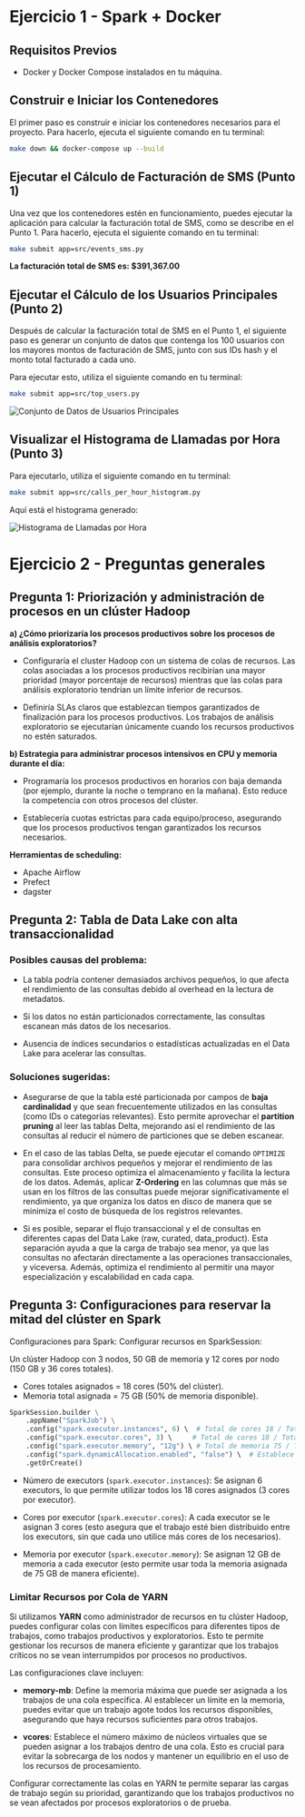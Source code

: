 
# Ejercicio 1 - Spark + Docker

## Requisitos Previos

- Docker y Docker Compose instalados en tu máquina.

## Construir e Iniciar los Contenedores

El primer paso es construir e iniciar los contenedores necesarios para el proyecto. Para hacerlo, ejecuta el siguiente comando en tu terminal:

```bash
make down && docker-compose up --build
```

## Ejecutar el Cálculo de Facturación de SMS (Punto 1)

Una vez que los contenedores estén en funcionamiento, puedes ejecutar la aplicación para calcular la facturación total de SMS, como se describe en el Punto 1. Para hacerlo, ejecuta el siguiente comando en tu terminal:

```bash
make submit app=src/events_sms.py
```
**La facturación total de SMS es: $391,367.00**

## Ejecutar el Cálculo de los Usuarios Principales (Punto 2)

Después de calcular la facturación total de SMS en el Punto 1, el siguiente paso es generar un conjunto de datos que contenga los 100 usuarios con los mayores montos de facturación de SMS, junto con sus IDs hash y el monto total facturado a cada uno.

Para ejecutar esto, utiliza el siguiente comando en tu terminal:

```bash
make submit app=src/top_users.py
```

![Conjunto de Datos de Usuarios Principales](images/top_users_dataset.png)

## Visualizar el Histograma de Llamadas por Hora (Punto 3)

Para ejecutarlo, utiliza el siguiente comando en tu terminal:

```bash
make submit app=src/calls_per_hour_histogram.py
```

Aquí está el histograma generado:

![Histograma de Llamadas por Hora](images/calls_per_hour_histogram.png)


# Ejercicio 2 - Preguntas generales

## Pregunta 1: Priorización y administración de procesos en un clúster Hadoop

**a) ¿Cómo priorizaría los procesos productivos sobre los procesos de análisis exploratorios?**

- Configuraría el cluster Hadoop con un sistema de colas de recursos. Las colas asociadas a los procesos productivos recibirían una mayor prioridad (mayor porcentaje de recursos) mientras que las colas para análisis exploratorio tendrían un límite inferior de recursos.

- Definiría SLAs claros que establezcan tiempos garantizados de finalización para los procesos productivos. Los trabajos de análisis exploratorio se ejecutarían únicamente cuando los recursos productivos no estén saturados.

**b) Estrategia para administrar procesos intensivos en CPU y memoria durante el día:**

- Programaría los procesos productivos en horarios con baja demanda (por ejemplo, durante la noche o temprano en la mañana). Esto reduce la competencia con otros procesos del clúster.

- Establecería cuotas estrictas para cada equipo/proceso, asegurando que los procesos productivos tengan garantizados los recursos necesarios.

**Herramientas de scheduling:** 

- Apache Airflow
- Prefect
- dagster

## Pregunta 2: Tabla de Data Lake con alta transaccionalidad

### Posibles causas del problema:

- La tabla podría contener demasiados archivos pequeños, lo que afecta el rendimiento de las consultas debido al overhead en la lectura de metadatos.

- Si los datos no están particionados correctamente, las consultas escanean más datos de los necesarios.

- Ausencia de índices secundarios o estadísticas actualizadas en el Data Lake para acelerar las consultas.

### Soluciones sugeridas:

- Asegurarse de que la tabla esté particionada por campos de **baja cardinalidad** y que sean frecuentemente utilizados en las consultas (como IDs o categorías relevantes). Esto permite aprovechar el **partition pruning** al leer las tablas Delta, mejorando así el rendimiento de las consultas al reducir el número de particiones que se deben escanear.

- En el caso de las tablas Delta, se puede ejecutar el comando `OPTIMIZE` para consolidar archivos pequeños y mejorar el rendimiento de las consultas. Este proceso optimiza el almacenamiento y facilita la lectura de los datos. Además, aplicar **Z-Ordering** en las columnas que más se usan en los filtros de las consultas puede mejorar significativamente el rendimiento, ya que organiza los datos en disco de manera que se minimiza el costo de búsqueda de los registros relevantes.

- Si es posible, separar el flujo transaccional y el de consultas en diferentes capas del Data Lake (raw, curated, data_product). Esta separación ayuda a que la carga de trabajo sea menor, ya que las consultas no afectarán directamente a las operaciones transaccionales, y viceversa. Además, optimiza el rendimiento al permitir una mayor especialización y escalabilidad en cada capa.

## Pregunta 3: Configuraciones para reservar la mitad del clúster en Spark

Configuraciones para Spark:
Configurar recursos en SparkSession:

Un clúster Hadoop con 3 nodos, 50 GB de memoria y 12 cores por nodo (150 GB y 36 cores totales).

- Cores totales asignados = 18 cores (50% del clúster).
- Memoria total asignada = 75 GB (50% de memoria disponible).

```python
SparkSession.builder \
    .appName("SparkJob") \
    .config("spark.executor.instances", 6) \  # Total de cores 18 / Total de nodos 3
    .config("spark.executor.cores", 3) \     # Total de cores 18 / Total de executors 6
    .config("spark.executor.memory", "12g") \ # Total de memoria 75 / Total de executors 6
    .config("spark.dynamicAllocation.enabled", "false") \  # Establece los recursos como fijos, no dinámicos
    .getOrCreate()
```

- Número de executors (`spark.executor.instances`): Se asignan 6 executors, lo que permite utilizar todos los 18 cores asignados (3 cores por executor).

- Cores por executor (`spark.executor.cores`): A cada executor se le asignan 3 cores (esto asegura que el trabajo esté bien distribuido entre los executors, sin que cada uno utilice más cores de los necesarios).

- Memoria por executor (`spark.executor.memory`): Se asignan 12 GB de memoria a cada executor (esto permite usar toda la memoria asignada de 75 GB de manera eficiente).

### Limitar Recursos por Cola de YARN

Si utilizamos **YARN** como administrador de recursos en tu clúster Hadoop, puedes configurar colas con límites específicos para diferentes tipos de trabajos, como trabajos productivos y exploratorios. Esto te permite gestionar los recursos de manera eficiente y garantizar que los trabajos críticos no se vean interrumpidos por procesos no productivos.

Las configuraciones clave incluyen:

- **memory-mb**: Define la memoria máxima que puede ser asignada a los trabajos de una cola específica. Al establecer un límite en la memoria, puedes evitar que un trabajo agote todos los recursos disponibles, asegurando que haya recursos suficientes para otros trabajos.
  
- **vcores**: Establece el número máximo de núcleos virtuales que se pueden asignar a los trabajos dentro de una cola. Esto es crucial para evitar la sobrecarga de los nodos y mantener un equilibrio en el uso de los recursos de procesamiento.

Configurar correctamente las colas en YARN te permite separar las cargas de trabajo según su prioridad, garantizando que los trabajos productivos no se vean afectados por procesos exploratorios o de prueba.

